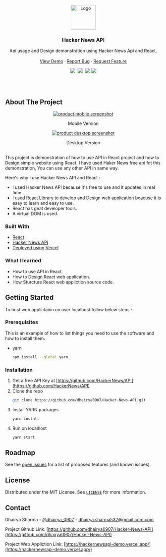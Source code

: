 <!-- PROJECT LOGO -->

<p align="center">
  <a href="https://hackernewsapi-demo.vercel.app/">
    <img src="https://drive.google.com/uc?export=download&id=1eoo2L0fmBEWq1IIx25UAsC8AuS2rdEya" alt="Logo" width="80" height="80">
  </a>

  <h3 align="center">Hacker News API</h3>

  <p align="center">
    Api usage and Design demonstration using Hacker News Api and React.
    <br />
    <br />
    <a href="https://hackernewsapi-demo.vercel.app/">View Demo</a>
    ·
    <a href="https://github.com/dhairya0907/Hacker-News-API/issues">Report Bug</a>
    ·
    <a href="https://github.com/dhairya0907/Hacker-News-API/issues">Request Feature</a>
  </p>
</p>

<!-- PROJECT SHIELDS -->
<div align="center">
    <a target="_blank" href="https://github.com/dhairya0907/Hacker-News-API"><img src="https://img.shields.io/github/stars/dhairya0907/Hacker-News-API?style=social"></a>&nbsp;
    <a target="_blank" href="https://www.linkedin.com/in/dhairyasharma0907/"><img src="https://img.shields.io/badge/style--5eba00.svg?label=LinkedIn&logo=linkedin&style=social"></a>&nbsp;
    <a target="_blank" href="https://twitter.com/dhairya_0907"><img src="https://img.shields.io/twitter/follow/dhairya_0907?label=Follow&style=social"></a>
  <a target="_blank" href=https://github.com/dhairya0907/Hacker-News-API/actions><img src="https://github.com/dhairya0907/Hacker-News-API/workflows/Build/badge.svg"></a>
</div>




<!-- ABOUT THE PROJECT -->
<p>
  <br/>
  <br/>
</p>


## About The Project

<p align="center" >
   <a href="https://hackernewsapi-demo.vercel.app/">
    <img alt="product mobile screenshot" src="https://drive.google.com/uc?export=download&id=1CwA1FNWdop3shQpT0cCb7E9ySoJk6zUF" />
 </a>
<p  align="center">
  Mobile Version
  <br/>
 
</p>

</p>
<p align="center" >
   <a href="https://hackernewsapi-demo.vercel.app/">
    <img alt="product desktop screenshot" src="https://drive.google.com/uc?export=download&id=10SQvRpio70p_ruHAdm-rogqsTztvtppk"/>
    </a>

</p>
<p  align="center">
  Desktop Version
  <br/>
 <br/>
</p>

 

This project is demonstration of how to use API in React project and how to Design simple website using React. I have used Haker News free api fot this demonstration, You can use any other API in same way.

Here's why I use Hacker News API and React :
* I used Hacker News API because it's free to use and it updates in real time.
* I used React Library to develop and Design web application beacuse it is easy to learn and easy to use.
* React has geat developer tools.
* A virtual DOM is used.

### Built With
* [React](https://reactjs.org/)
* [Hacker News API](https://github.com/HackerNews/API)
* [Deployed using Vercel](https://vercel.com/)

### What I learned
* How to use API in React.
* How to Design React web application.
* How Sturcture React web appliction source code.



<!-- GETTING STARTED -->
## Getting Started

To host web applictaion on user localhost follow below steps :

### Prerequisites

This is an example of how to list things you need to use the software and how to install them.
* yarn
  ```sh
  npm install --global yarn
  ```

### Installation

1. Get a free API Key at [https://github.com/HackerNews/API](https://github.com/HackerNews/API)
2. Clone the repo
   ```sh
   git clone https://github.com/dhairya0907/Hacker-News-API.git
   ```
3. Install YARN packages
   ```sh
   yarn install
   ```
4. Run on localhost
   ```sh
   yarn start
   ```

<!-- ROADMAP -->
## Roadmap

See the [open issues](https://github.com/dhairya0907/Hacker-News-API/issues) for a list of proposed features (and known issues).



<!-- LICENSE -->
## License

Distributed under the MIT License. See [`LICENSE`](https://github.com/dhairya0907/Hacker-News-API/blob/main/LICENSE) for more information.



<!-- CONTACT -->
## Contact

Dhairya Sharma - [@dhairya_0907](https://twitter.com/dhairya_0907) - dhairya.sharma532@gmail.com.com

Project Github Link: [https://github.com/dhairya0907/Hacker-News-API](https://github.com/dhairya0907/Hacker-News-API)

Project Web Appliction Link: [https://hackernewsapi-demo.vercel.app/](https://hackernewsapi-demo.vercel.app/)

